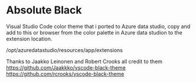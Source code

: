# Absolute Black

Visual Studio Code color theme that i ported to Azure data studio, copy and add to this or browser from the color palette in Azure data studion to the extension location.

/opt/azuredatastudio/resources/app/extensions

Thanks to Jaakko Leinonen and Robert Crooks all credit to them
https://github.com/Jaakkko/vscode-black-theme
https://github.com/rcrooks/vscode-black-theme



